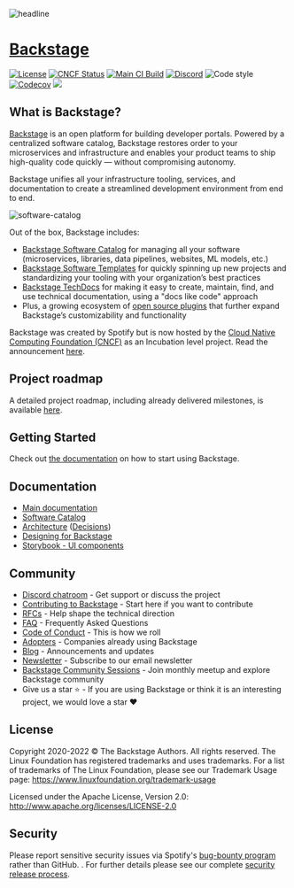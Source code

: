 ![headline](docs/assets/headline.png)

# [Backstage](https://backstage.io)

[![License](https://img.shields.io/badge/License-Apache%202.0-blue.svg)](https://opensource.org/licenses/Apache-2.0)
[![CNCF Status](https://img.shields.io/badge/cncf%20status-incubation-blue.svg)](https://www.cncf.io/projects)
[![Main CI Build](https://github.com/backstage/backstage/workflows/Main%20Master%20Build/badge.svg)](https://github.com/backstage/backstage/actions?query=workflow%3A%22Main+Master+Build%22)
[![Discord](https://img.shields.io/discord/687207715902193673)](https://discord.gg/EBHEGzX)
![Code style](https://img.shields.io/badge/code_style-prettier-ff69b4.svg)
[![Codecov](https://img.shields.io/codecov/c/github/backstage/backstage)](https://codecov.io/gh/backstage/backstage)
[![](https://img.shields.io/npm/v/@backstage/core?label=Version)](https://github.com/backstage/backstage/releases)

## What is Backstage?

[Backstage](https://backstage.io/) is an open platform for building developer portals. Powered by a centralized software catalog, Backstage restores order to your microservices and infrastructure and enables your product teams to ship high-quality code quickly — without compromising autonomy.

Backstage unifies all your infrastructure tooling, services, and documentation to create a streamlined development environment from end to end.

![software-catalog](https://backstage.io/blog/assets/6/header.png)

Out of the box, Backstage includes:

- [Backstage Software Catalog](https://backstage.io/docs/features/software-catalog/software-catalog-overview) for managing all your software (microservices, libraries, data pipelines, websites, ML models, etc.)
- [Backstage Software Templates](https://backstage.io/docs/features/software-templates/software-templates-index) for quickly spinning up new projects and standardizing your tooling with your organization’s best practices
- [Backstage TechDocs](https://backstage.io/docs/features/techdocs/techdocs-overview) for making it easy to create, maintain, find, and use technical documentation, using a "docs like code" approach
- Plus, a growing ecosystem of [open source plugins](https://github.com/backstage/backstage/tree/master/plugins) that further expand Backstage’s customizability and functionality

Backstage was created by Spotify but is now hosted by the [Cloud Native Computing Foundation (CNCF)](https://www.cncf.io) as an Incubation level project. Read the announcement [here](https://backstage.io/blog/2022/03/16/backstage-turns-two#out-of-the-sandbox-and-into-incubation).

## Project roadmap

A detailed project roadmap, including already delivered milestones, is available [here](https://backstage.io/docs/overview/roadmap).

## Getting Started

Check out [the documentation](https://backstage.io/docs/getting-started) on how to start using Backstage.

## Documentation

- [Main documentation](https://backstage.io/docs)
- [Software Catalog](https://backstage.io/docs/features/software-catalog/software-catalog-overview)
- [Architecture](https://backstage.io/docs/overview/architecture-overview) ([Decisions](https://backstage.io/docs/architecture-decisions/adrs-overview))
- [Designing for Backstage](https://backstage.io/docs/dls/design)
- [Storybook - UI components](https://backstage.io/storybook)

## Community

- [Discord chatroom](https://discord.gg/MUpMjP2) - Get support or discuss the project
- [Contributing to Backstage](https://github.com/backstage/backstage/blob/master/CONTRIBUTING.md) - Start here if you want to contribute
- [RFCs](https://github.com/backstage/backstage/labels/rfc) - Help shape the technical direction
- [FAQ](https://backstage.io/docs/FAQ) - Frequently Asked Questions
- [Code of Conduct](CODE_OF_CONDUCT.md) - This is how we roll
- [Adopters](ADOPTERS.md) - Companies already using Backstage
- [Blog](https://backstage.io/blog/) - Announcements and updates
- [Newsletter](https://mailchi.mp/spotify/backstage-community) - Subscribe to our email newsletter
- [Backstage Community Sessions](https://github.com/backstage/community) - Join monthly meetup and explore Backstage community
- Give us a star ⭐️ - If you are using Backstage or think it is an interesting project, we would love a star ❤️

## License

Copyright 2020-2022 © The Backstage Authors. All rights reserved. The Linux Foundation has registered trademarks and uses trademarks. For a list of trademarks of The Linux Foundation, please see our Trademark Usage page: https://www.linuxfoundation.org/trademark-usage

Licensed under the Apache License, Version 2.0: http://www.apache.org/licenses/LICENSE-2.0

## Security

Please report sensitive security issues via Spotify's [bug-bounty program](https://hackerone.com/spotify) rather than GitHub.
.
For further details please see our complete [security release process](SECURITY.md).

